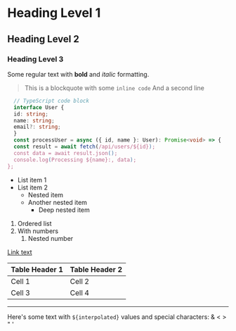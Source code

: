 # Heading Level 1
## Heading Level 2
### Heading Level 3

Some regular text with **bold** and *italic* formatting.

> This is a blockquote with some `inline code`
> And a second line
```typescript
  // TypeScript code block
  interface User {
  id: string;
  name: string;
  email?: string;
  }
  const processUser = async ({ id, name }: User): Promise<void> => {
  const result = await fetch(/api/users/${id});
  const data = await result.json();
  console.log(Processing ${name}:, data);
};
```

- List item 1
- List item 2
  - Nested item
  - Another nested item
    - Deep nested item

1. Ordered list
2. With numbers
   1. Nested number

[Link text](https://example.com)

| Table Header 1 | Table Header 2 |
|---------------|---------------|
| Cell 1        | Cell 2        |
| Cell 3        | Cell 4        |

---

Here's some text with `${interpolated}` values and special characters: & < > " '
